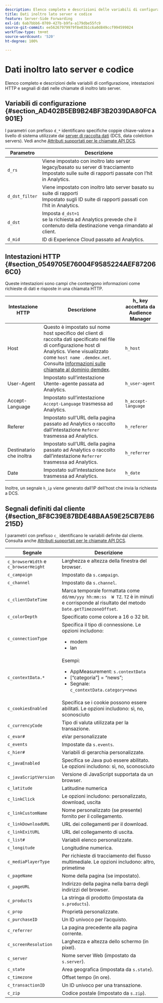 ```yaml
---
description: Elenco completo e descrizioni delle variabili di configurazione, intestazioni HTTP e segnali di dati nelle chiamate di inoltro lato server.
title: Dati inoltro lato server e codice
feature: Server-Side Forwarding
exl-id: 6ab7bbb6-0709-427b-b9fa-a179dbe55fc9
source-git-commit: ee56267979979f8e03b1c6a0d849ccf994599024
workflow-type: tm+mt
source-wordcount: '520'
ht-degree: 100%

---
```


# Dati inoltro lato server e codice

Elenco completo e descrizioni delle variabili di configurazione, intestazioni HTTP e segnali di dati nelle chiamate di inoltro lato server.

## Variabili di configurazione {#section_AD402B5EB9B24BF3B2039DA80FCA901E}

I parametri con prefisso `d_*` identificano specifiche coppie chiave-valore a livello di sistema utilizzate dai [server di raccolta dati](https://experienceleague.adobe.com/docs/audience-manager/user-guide/reference/system-components/components-data-collection.html?lang=it) (DCS, data colelction servers). Vedi anche [Attributi supportati per le chiamate API DCS](https://experienceleague.adobe.com/docs/audience-manager/user-guide/api-and-sdk-code/dcs/dcs-api-reference/dcs-keys.html?lang=it).

| Parametro | Descrizione |
|--- |--- |
| `d_rs` | Viene impostato con inoltro lato server legacy/basato su server di tracciamento <br>Impostato sulle suite di rapporti passate con l’hit in Analytics. |
| `d_dst_filter` | Viene impostato con inoltro lato server basato su suite di rapporti <br>Impostato sugli ID suite di rapporti passati con l’hit in Analytics. |
| `d_dst` | Imposta `d_dst=1` <br>se la richiesta ad Analytics prevede che il contenuto della destinazione venga rimandato al client. |
| `d_mid` | ID di Experience Cloud passato ad Analytics. |

## Intestazioni HTTP {#section_0549705E76004F9585224AEF872066C0}

Queste intestazioni sono campi che contengono informazioni come richieste di dati e risposte in una chiamata HTTP.

| Intestazione HTTP | Descrizione | h_ key accettata da Audience Manager |
| --- | --- | --- |
| Host | Questo è impostato sul nome host specifico del client di raccolta dati specificato nel file di configurazione host di Analytics. Viene visualizzato come `host name .demdex.net`. Consulta [Informazioni sulle chiamate al dominio demdex](https://experienceleague.adobe.com/docs/audience-manager/user-guide/reference/demdex-calls.html?lang=it). | `h_host` |
| User-Agent | Impostato sull’intestazione Utente-agente passata ad Analytics. | `h_user-agent` |
| Accept-Language | Impostato sull’intestazione `Accept-Language` trasmessa ad Analytics. | `h_accept-language` |
| Referer | Impostato sull’URL della pagina passato ad Analytics o raccolto dall’intestazione `Referer` trasmessa ad Analytics. | `h_referer` |
| Destinatario che inoltra | Impostato sull’URL della pagina passato ad Analytics o raccolto dall’intestazione `Referrer` trasmessa ad Analytics. | `h_referrer` |
| Date | Impostato sull’intestazione `Date` trasmessa ad Analytics. | `h_date` |

Inoltre, un segnale `h_ip` viene generato dall’IP dell’host che invia la richiesta a DCS.

## Segnali definiti dal cliente {#section_8F8C39E87BDE48BAA59E25CB7E86215D}

I parametri con prefisso `c_` identificano le variabili definite dal cliente. Consulta anche [Attributi supportati per le chiamate API DCS](https://experienceleague.adobe.com/docs/audience-manager/user-guide/api-and-sdk-code/dcs/dcs-api-reference/dcs-keys.html).

| Segnale | Descrizione |
| --- |--- |
| `c_browserWidth` e `c_browserHeight` | Larghezza e altezza della finestra del browser. |
| `c_campaign` | Impostato da `s.campaign`. |
| `c_channel` | Impostato da `s.channel`. |
| `c_clientDateTime` | Marca temporale formattata come `dd/mm/yyy hh:mm:ss  W TZ`. `TZ` è in minuti e corrisponde al risultato del metodo `Date.getTimezoneOffset`. |
| `c_colorDepth` | Specificato come colore a 16 o 32 bit. |
| `c_connectionType` | Specifica il tipo di connessione. Le opzioni includono:<ul><li>modem</li><li>lan</li></ul> |
| `c_contextData.*` | Esempi:<ul><li>AppMeasurement: `s.contextData`</li><li>[“categoria”] = “news”;</li><li>Segnale: `c_contextData.category=news`</li></ul> |
| `c_cookiesEnabled` | Specifica se i cookie possono essere abilitati. Le opzioni includono: sì, no, sconosciuto |
| `c_currencyCode` | Tipo di valuta utilizzata per la transazione. |
| `c_evar#` | eVar personalizzate |
| `c_events` | Impostate da `s.events`. |
| `c_hier#` | Variabili di gerarchia personalizzate. |
| `c_javaEnabled` | Specifica se Java può essere abilitato. Le opzioni includono: sì, no, sconosciuto |
| `c_javaScriptVersion` | Versione di JavaScript supportata da un browser. |
| `c_latitude` | Latitudine numerica |
| `c_linkClick` | Le opzioni includono: personalizzato, download, uscita |
| `c_linkCustomName` | Nome personalizzato (se presente) fornito per il collegamento. |
| `c_linkDownloadURL` | URL dei collegamenti per il download. |
| `c_linkExitURL` | URL del collegamento di uscita. |
| `c_list#` | Variabili elenco personalizzate. |
| `c_longitude` | Longitudine numerica. |
| `c_mediaPlayerType` | Per richieste di tracciamento del flusso multimediale. Le opzioni includono: altro, primetime |
| `c_pageName` | Nome della pagina (se impostato). |
| `c_pageURL` | Indirizzo della pagina nella barra degli indirizzi del browser. |
| `c_products` | La stringa di prodotto (impostata da `s.products`). |
| `c_prop` | Proprietà personalizzate. |
| `c_purchaseID` | Un ID univoco per l’acquisto. |
| `c_referrer` | La pagina precedente alla pagina corrente. |
| `c_screenResolution` | Larghezza e altezza dello schermo (in pixel). |
| `c_server` | Nome server Web (impostato da `s.server`). |
| `c_state` | Area geografica (impostata da `s.state`). |
| `c_timezone` | Offset tempo (in ore). |
| `c_transactionID` | Un ID univoco per una transazione. |
| `c_zip` | Codice postale (impostato da `s.zip`). |
